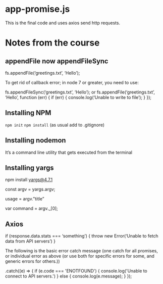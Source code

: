 # app-promise.js
This is the final code and uses axios send http requests. 

# Notes from the course

## appendFile now appendFileSync
fs.appendFile(‘greetings.txt’, ‘Hello’);

To get rid of callback error; in node 7 or greater, you need to use:

fs.appendFileSync(‘greetings.txt’, ‘Hello’);
or 
fs.appendFile(‘greetings.txt’, ‘Hello’, function (err) {
if (err) {
console.log(‘Unable to write to file’);
}
});


## Installing NPM
`npm init`
`npm install` (as usual add to .gitignore)


## Installing nodemon
It’s a command line utility that gets executed from the terminal


## Installing yargs
npm install yargs@4.7.1

const argv = yargs.argv;

usage = argv.”title”

var command = argv._[0];

## Axios
if (response.data.stats === ‘something’) {
throw new Error(‘Unable to fetch data from API servers’)
}


The following is the basic error catch message (one catch for all promises, or individual error as above (or use both for specific errors for some, and generic errors for others.))


.catch((e) => {
    if (e.code === 'ENOTFOUND') {
        console.log('Unable to connect to API servers.')
    } else {
        console.log(e.message);
    }
});
